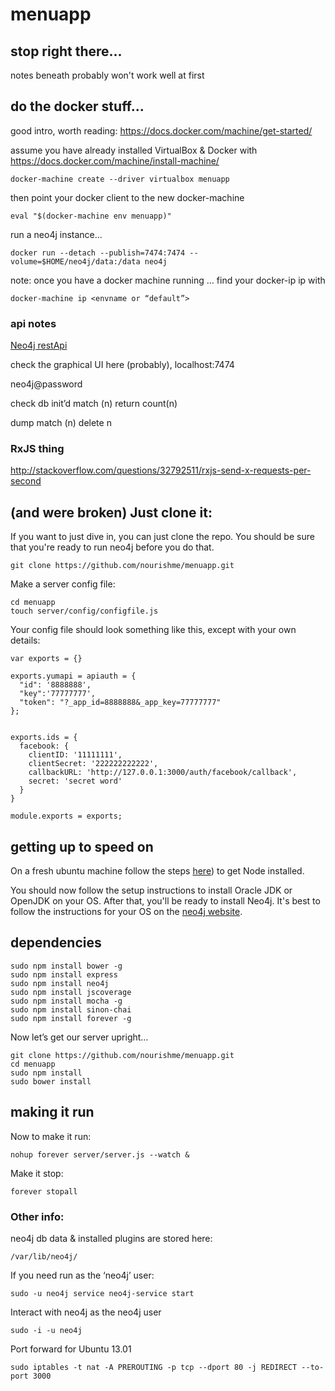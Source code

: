 menuapp
=======

## stop right there...

notes beneath probably won't work well at first


## do the docker stuff...

good intro, worth reading: https://docs.docker.com/machine/get-started/


assume you have already installed VirtualBox & Docker with https://docs.docker.com/machine/install-machine/

    docker-machine create --driver virtualbox menuapp

then point your docker client to the new docker-machine

    eval "$(docker-machine env menuapp)"

run a neo4j instance...

    docker run --detach --publish=7474:7474 --volume=$HOME/neo4j/data:/data neo4j


note: once you have a docker machine running … find your docker-ip ip with

    docker-machine ip <envname or “default”>


### api notes
[Neo4j restApi](http://neo4j.com/docs/stable/rest-api-security.html)

check the graphical UI here (probably), localhost:7474

neo4j@password


check db init’d
    match (n) return count(n)

dump
    match (n) delete n


### RxJS thing
http://stackoverflow.com/questions/32792511/rxjs-send-x-requests-per-second



## (and were broken) Just clone it:
If you want to just dive in, you can just clone the repo. You should be sure that you're ready to run neo4j before you do that.

    git clone https://github.com/nourishme/menuapp.git

Make a server config file:

    cd menuapp
    touch server/config/configfile.js

Your config file should look something like this, except with your own details:

    var exports = {}

    exports.yumapi = apiauth = {
      "id": '8888888',
      "key":'77777777',
      "token": "?_app_id=8888888&_app_key=77777777"
    };


    exports.ids = {
      facebook: {
        clientID: '11111111',
        clientSecret: '222222222222',
        callbackURL: 'http://127.0.0.1:3000/auth/facebook/callback',
        secret: 'secret word'
      }
    }

    module.exports = exports;

## getting up to speed on

On a fresh ubuntu machine follow the steps [here](http://davidtsadler.com/archives/2012/05/06/installing-node-js-on-ubuntu/#via-git)) to get Node installed.

You should now follow the setup instructions to install Oracle JDK or OpenJDK on your OS. After that, you'll be ready to install Neo4j. It's best to follow the instructions for your OS on the [neo4j website](http://www.neo4j.com).

## dependencies

    sudo npm install bower -g
    sudo npm install express
    sudo npm install neo4j
    sudo npm install jscoverage
    sudo npm install mocha -g
    sudo npm install sinon-chai
    sudo npm install forever -g

Now let’s get our server upright…

    git clone https://github.com/nourishme/menuapp.git
    cd menuapp
    sudo npm install
    sudo bower install

## making it run

Now to make it run:

    nohup forever server/server.js --watch &


Make it stop:

    forever stopall

### Other info:

neo4j db data & installed plugins are stored here:

    /var/lib/neo4j/

If you need run as the ‘neo4j’ user:

    sudo -u neo4j service neo4j-service start

Interact with neo4j as the neo4j user

    sudo -i -u neo4j

Port forward for Ubuntu 13.01

    sudo iptables -t nat -A PREROUTING -p tcp --dport 80 -j REDIRECT --to-port 3000
